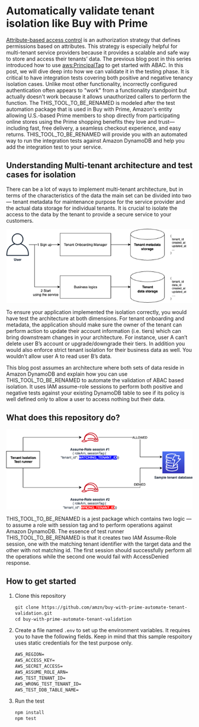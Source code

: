 # Automatically validate tenant isolation like Buy with Prime

[Attribute-based access control](https://aws.amazon.com/ko/blogs/security/how-to-implement-saas-tenant-isolation-with-abac-and-aws-iam/) is an authorization strategy that defines permissions based on attributes. This strategy is especially helpful for multi-tenant service providers because it provides a scalable and safe way to store and access their tenants’ data. The previous blog post in this series introduced how to use [aws:PrincipalTag](https://docs.aws.amazon.com/IAM/latest/UserGuide/reference_policies_condition-keys.html#condition-keys-principaltag)  to get started with ABAC. In this post, we will dive deep into how we can validate it in the testing phase. It is critical to have integration tests covering both positive and negative tenancy isolation cases. Unlike most other functionality, incorrectly configured authentication often appears to "work" from a functionality standpoint but actually doesn't work because it allows unauthorized callers to perform the function. The THIS_TOOL_TO_BE_RENAMED is modeled after the test automation package that is used in Buy with Prime, Amazon's entity allowing U.S.-based Prime members to shop directly from participating online stores using the Prime shopping benefits they love and trust—including fast, free delivery, a seamless checkout experience, and easy returns. THIS_TOOL_TO_BE_RENAMED will provide you with an automated way to run the integration tests against Amazon DynamoDB and help you add the integration test to your service.

## Understanding Multi-tenant architecture and test cases for isolation

There can be a lot of ways to implement multi-tenant architecture, but in terms of the characteristics of the data the main set can be divided into two — tenant metadata for maintenance purpose for the service provider and the actual data storage for individual tenants. It is crucial to isolate the access to the data by the tenant to provide a secure service to your customers. 

![](/img/data-store.png)


To ensure your application implemented the isolation correctly, you would have test the architecture at both dimensions. For tenant onboarding and metadata, the application should make sure the owner of the tenant can perform action to update their account information (i.e. tiers) which can bring downstream changes in your architecture. For instance, user A can’t delete user B’s account or upgrade/downgrade their tiers. In addition you would also enforce strict tenant isolation for their business data as well. You wouldn’t allow user A to read user B’s data. 

This blog post assumes an architecture where both sets of data reside in Amazon DynamoDB and explain how you can use THIS_TOOL_TO_BE_RENAMED to automate the validation of ABAC based isolation. It uses IAM assume-role sessions to perform both positive and negative tests against your existing DynamoDB table to see if its policy is well defined only to allow a user to access nothing but their data.


## What does this repository do?

![](/img/test-runner.png)

THIS_TOOL_TO_BE_RENAMED is a jest package which contains two logic — to assume a role with session tag and to perform operations against Amazon DynamoDB. The essence of test runner  THIS_TOOL_TO_BE_RENAMED is that it creates two IAM Assume-Role session, one with the matching tenant identifier with the target data and the other with not matching id. The first session should successfully perform all the operations while the second one would fail with AccessDenied response.


## How to get started

1. Clone this repository
    ```
    git clone https://github.com/amzn/buy-with-prime-automate-tenant-validation.git
    cd buy-with-prime-automate-tenant-validation
    ```

2. Create a file named `.env` to set up the environment variables. It requires you to have the following fields. Keep in mind that this sample respoitory uses static credentials for the test purpose only.
    ```
    AWS_REGION=
    AWS_ACCESS_KEY=
    AWS_SECRET_ACCESS=
    AWS_ASSUME_ROLE_ARN=
    AWS_TEST_TENANT_ID=
    AWS_WRONG_TEST_TENANT_ID=
    AWS_TEST_DDB_TABLE_NAME=
    ```

3. Run the test

    ```
    npm install
    npm test
    ```

